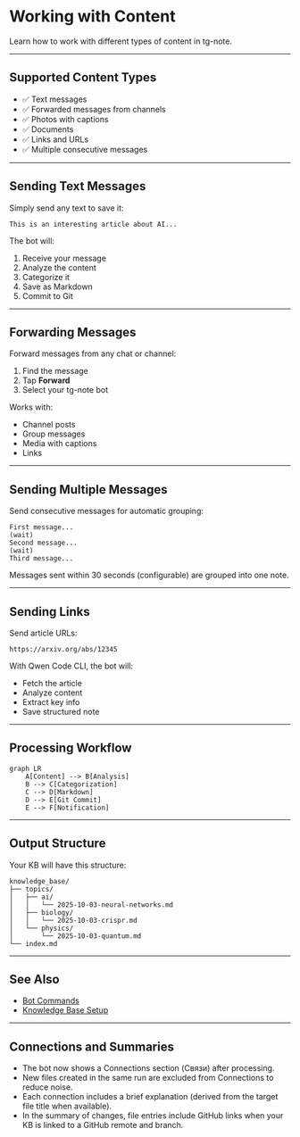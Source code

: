 # Working with Content

Learn how to work with different types of content in tg-note.

---

## Supported Content Types

- ✅ Text messages
- ✅ Forwarded messages from channels
- ✅ Photos with captions  
- ✅ Documents
- ✅ Links and URLs
- ✅ Multiple consecutive messages

---

## Sending Text Messages

Simply send any text to save it:

```
This is an interesting article about AI...
```

The bot will:

1. Receive your message
2. Analyze the content
3. Categorize it
4. Save as Markdown
5. Commit to Git

---

## Forwarding Messages

Forward messages from any chat or channel:

1. Find the message
2. Tap **Forward**
3. Select your tg-note bot

Works with:

- Channel posts
- Group messages  
- Media with captions
- Links

---

## Sending Multiple Messages

Send consecutive messages for automatic grouping:

```
First message...
(wait)
Second message...
(wait)
Third message...
```

Messages sent within 30 seconds (configurable) are grouped into one note.

---

## Sending Links

Send article URLs:

```
https://arxiv.org/abs/12345
```

With Qwen Code CLI, the bot will:

- Fetch the article
- Analyze content
- Extract key info
- Save structured note

---

## Processing Workflow

```mermaid
graph LR
    A[Content] --> B[Analysis]
    B --> C[Categorization]
    C --> D[Markdown]
    D --> E[Git Commit]
    E --> F[Notification]
```

---

## Output Structure

Your KB will have this structure:

```
knowledge_base/
├── topics/
│   ├── ai/
│   │   └── 2025-10-03-neural-networks.md
│   ├── biology/
│   │   └── 2025-10-03-crispr.md
│   └── physics/
│       └── 2025-10-03-quantum.md
└── index.md
```

---

## See Also

- [Bot Commands](bot-commands.md)
- [Knowledge Base Setup](knowledge-base-setup.md)

---

## Connections and Summaries

- The bot now shows a Connections section (Связи) after processing.
- New files created in the same run are excluded from Connections to reduce noise.
- Each connection includes a brief explanation (derived from the target file title when available).
- In the summary of changes, file entries include GitHub links when your KB is linked to a GitHub remote and branch.
